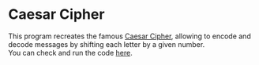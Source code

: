 # Caesar Cipher
This program recreates the famous [Caesar Cipher](https://en.wikipedia.org/wiki/Caesar_cipher), allowing to encode and decode messages by shifting each letter by a given number.   
You can check and run the code [here](https://replit.com/@damachad/caesarcipher#main.py).
